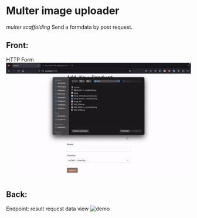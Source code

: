 # Multer image uploader
_multer scaffolding_
Send a formdata by post request.

## Front:
HTTP Form
<img src="src/public/images/demo.gif" alt="demo" width="600"/>

## Back:
Endpoint: result request data view
<img src="src/public/images/back" alt="demo" width="400"/>
